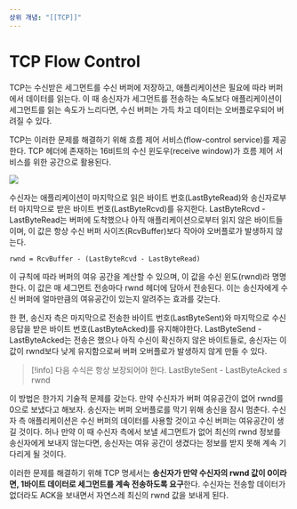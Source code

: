 ```yaml
---
상위 개념: "[[TCP]]"
---
```

# TCP Flow Control
TCP는 수신받은 세그먼트를 수신 버퍼에 저장하고, 애플리케이션은 필요에 따라 버퍼에서 데이터를 읽는다. 이 때 송신자가 세그먼트를 전송하는 속도보다 애플리케이션이 세그먼트를 읽는 속도가 느리다면, 수신 버퍼는 가득 차고 데이터는 오버플로우되어 버려질 수 있다. 

TCP는 이러한 문제를 해결하기 위해 흐름 제어 서비스(flow-control service)를 제공한다. TCP 헤더에 존재하는 16비트의 수신 윈도우(receive window)가 흐름 제어 서비스를 위한 공간으로 활용된다.

![](https://i.imgur.com/i4N9sRR.png)

수신자는 애플리케이션이 마지막으로 읽은 바이트 번호(LastByteRead)와 송신자로부터 마지막으로 받은 바이트 번호(LastByteRcvd)를 유지한다. LastByteRcvd - LastByteRead는 버퍼에 도착했으나 아직 애플리케이션으로부터 읽지 않은 바이트들이며, 이 값은 항상 수신 버퍼 사이즈(RcvBuffer)보다 작아야 오버플로가 발생하지 않는다.
```
rwnd = RcvBuffer - (LastByteRcvd - LastByteRead)
```

이 규칙에 따라 버퍼의 여유 공간을 계산할 수 있으며, 이 값을 수신 윈도(rwnd)라 명명한다. 이 값은 매 세그먼트 전송마다 rwnd 헤더에 담아서 전송된다. 이는 송신자에게 수신 버퍼에 얼마만큼의 여유공간이 있는지 알려주는 효과를 갖는다.

한 편, 송신자 측은 마지막으로 전송한 바이트 번호(LastByteSent)와 마지막으로 수신 응답을 받은 바이트 번호(LastByteAcked)를 유지해야한다. LastByteSend - LastByteAcked는 전송은 했으나 아직 수신이 확신하지 않은 바이트들로, 송신자는 이 값이 rwnd보다 낮게 유지함으로써 버퍼 오버플로가 발생하지 않게 만들 수 있다.

> [!info] 다음 수식은 항상 보장되어야 한다.
> LastByteSent - LastByteAcked $\leq$ rwnd

이 방법은 한가지 기술적 문제를 갖는다. 만약 수신자가 버퍼 여유공간이 없어 rwnd를 0으로 보냈다고 해보자. 송신자는 버퍼 오버플로를 막기 위해 송신을 잠시 멈춘다. 수신자 측 애플리케이션은 수신 버퍼의 데이터를 사용할 것이고 수신 버퍼는 여유공간이 생길 것이다. 허나 만약 이 때 수신자 측에서 보낼 세그먼트가 없어 최신의 rwnd 정보를 송신자에게 보내지 않는다면, 송신자는 여유 공간이 생겼다는 정보를 받지 못해 계속 기다리게 될 것이다.

이러한 문제를 해결하기 위해 TCP 명세서는 **송신자가 만약 수신자의 rwnd 값이 0이라면, 1바이트 데이터로 세그먼트를 계속 전송하도록 요구**한다. 수신자는 전송할 데이터가 없더라도 ACK을 보내면서 자연스레 최신의 rwnd 값을 보내게 된다.


